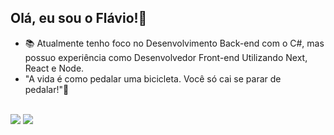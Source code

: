 ## Olá, eu sou o Flávio!👋

- 📚 Atualmente tenho foco no Desenvolvimento Back-end com o C#, mas possuo experiência como Desenvolvedor Front-end Utilizando Next, React e Node.
- "A vida é como pedalar uma bicicleta. Você só cai se parar de pedalar!"🚴‍
<br/>
<div> 
<a href = "mailto:flavio.hercullano@gmail.com"><img src="https://img.shields.io/badge/Gmail-D14836?style=for-the-badge&logo=gmail&logoColor=white" target="_blank"></a>
<a href="https://linkedin.com/in/flavio-herculano/" target="_blank"><img src="https://img.shields.io/badge/-LinkedIn-%230077B5?style=for-the-badge&logo=linkedin&logoColor=white" target="_blank"></a>

 
</div>
